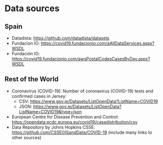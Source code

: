 # Data sources

## Spain
- Datadista: https://github.com/datadista/datasets
- Fundacion IO: https://covid19.fundacionio.com/aAllDataServices.aspx?WSDL
- Fundación IO: https://covid19.fundacionio.com/awsPostalCodesCasesByDay.aspx?WSDL

## Rest of the World
- Coronavirus (COVID-19): Number of coronavirus (COVID-19) tests and confirmed cases in Jersey:
  - CSV: https://www.gov.je/Datasets/ListOpenData?ListName=COVID19
  - JSON: https://www.gov.je/Datasets/ListOpenData?ListName=COVID19&type=json
- European Centre for Disease Prevention and Control: https://opendata.ecdc.europa.eu/covid19/casedistribution/csv
- Data Repository by Johns Hopkins CSSE: https://github.com/CSSEGISandData/COVID-19
  (include many links to other sources)
